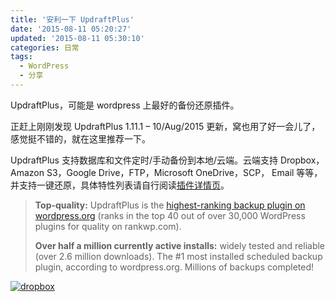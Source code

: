 ```yaml
---
title: '安利一下 UpdraftPlus'
date: '2015-08-11 05:20:27'
updated: '2015-08-11 05:30:10'
categories: 日常
tags:
  - WordPress
  - 分享
---
```



UpdraftPlus，可能是 wordpress 上最好的备份还原插件。

正赶上刚刚发现 UpdraftPlus 1.11.1 – 10/Aug/2015 更新，窝也用了好一会儿了，感觉挺不错的，就在这里推荐一下。

UpdraftPlus 支持数据库和文件定时/手动备份到本地/云端。云端支持 Dropbox， Amazon S3，Google Drive，FTP，Microsoft OneDrive，SCP， Email 等等，并支持一键还原，具体特性列表请自行阅读[插件详情页](https://wordpress.org/plugins/updraftplus/)。

> **Top-quality:** UpdraftPlus is the [highest-ranking backup plugin on wordpress.org](http://rankwp.com/plugins/updraftplus) (ranks in the top 40 out of over 30,000 WordPress plugins for quality on rankwp.com).
>
> **Over half a million currently active installs:** widely tested and reliable (over 2.6 million downloads). The #1 most installed scheduled backup plugin, according to wordpress.org. Millions of backups completed!

[![dropbox](https://img.prin.studio/images/2015/08/2015-08-10_13-16-22.png)](https://img.prin.studio/images/2015/08/2015-08-10_13-16-22.png)



